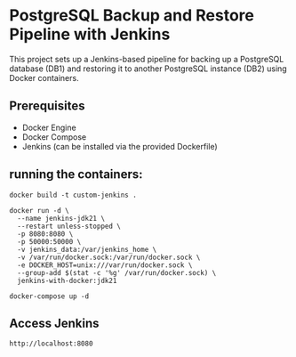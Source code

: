 # PostgreSQL Backup and Restore Pipeline with Jenkins
This project sets up a Jenkins-based pipeline for backing up a PostgreSQL database (DB1) and restoring it to another PostgreSQL instance (DB2) using Docker containers.

## Prerequisites
- Docker Engine
- Docker Compose
- Jenkins (can be installed via the provided Dockerfile)

## running the containers:
```
docker build -t custom-jenkins .

docker run -d \
  --name jenkins-jdk21 \
  --restart unless-stopped \
  -p 8080:8080 \
  -p 50000:50000 \
  -v jenkins_data:/var/jenkins_home \
  -v /var/run/docker.sock:/var/run/docker.sock \
  -e DOCKER_HOST=unix:///var/run/docker.sock \
  --group-add $(stat -c '%g' /var/run/docker.sock) \
  jenkins-with-docker:jdk21

docker-compose up -d
```

## Access Jenkins
```
http://localhost:8080
```


